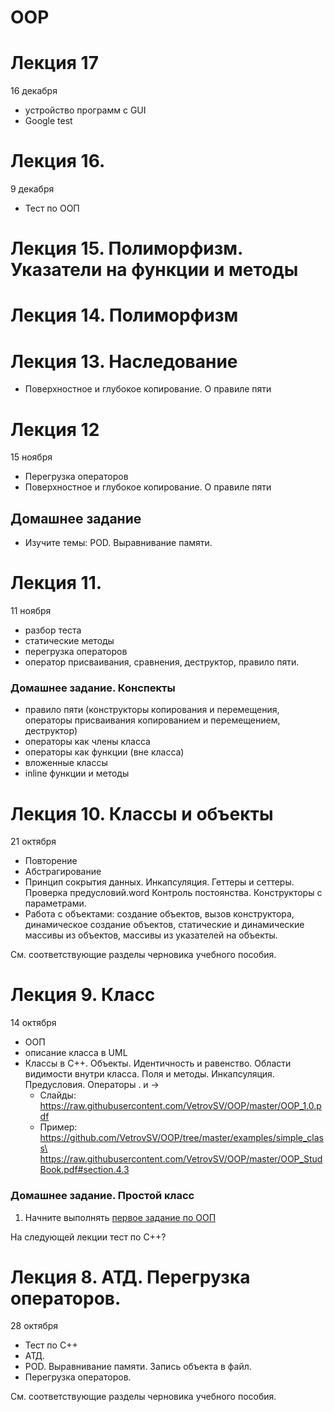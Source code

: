# OOP

# Лекция 17
16 декабря 
- устройство программ с GUI
- Google test

# Лекция 16.
 9 декабря
- Тест по ООП

# Лекция 15.  Полиморфизм. Указатели на функции и методы


# Лекция 14. Полиморфизм


# Лекция 13. Наследование

- Поверхностное и глубокое копирование. О правиле пяти


# Лекция 12
15 ноября
- Перегрузка операторов
- Поверхностное и глубокое копирование. О правиле пяти

## Домашнее задание
- Изучите темы: POD. Выравнивание памяти. 


# Лекция 11.
11 ноября
- разбор теста
- статические методы
- перегрузка операторов
- оператор присваивания, сравнения, деструктор, правило пяти.


### Домашнее задание. Конспекты
- правило пяти (конструкторы копирования и перемещения, операторы присваивания  копированием и перемещением, деструктор)
- операторы как члены класса
- операторы как функции (вне класса)
- вложенные классы
- inline функции и методы




# Лекция 10. Классы и объекты
21 октября
- Повторение
- Абстрагирование
- Принцип сокрытия данных. Инкапсуляция. Геттеры и сеттеры. Проверка предусловий.word Контроль постоянства. Конструкторы с параметрами.
- Работа с объектами: создание объектов, вызов конструктора, динамическое создание объектов, статические и динамические массивы из объектов, массивы из указателей на объекты.

См. соответствующие разделы черновика учебного пособия.


# Лекция 9. Класс
14 октября
- ООП
- описание класса в UML
- Классы в С++. Объекты. Идентичность и равенство. Области видимости внутри класса. Поля и методы. Инкапсуляция. Предусловия. Операторы . и ->
  - Слайды: https://raw.githubusercontent.com/VetrovSV/OOP/master/OOP_1.0.pdf
  - Пример: https://github.com/VetrovSV/OOP/tree/master/examples/simple_class\
            https://raw.githubusercontent.com/VetrovSV/OOP/master/OOP_StudBook.pdf#section.4.3

### Домашнее задание. Простой класс
1. Начните выполнять [первое задание по ООП](../Задания%20I.md)

На следующей лекции тест по С++?


# Лекция 8. АТД. Перегрузка операторов.
28 октября
- Тест по C++
- АТД.
- POD. Выравнивание памяти. Запись объекта в файл.
- Перегрузка операторов.

См. соответствующие разделы черновика учебного пособия.
